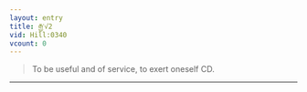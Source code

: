```yaml
---
layout: entry
title: རྒྱ་√2
vid: Hill:0340
vcount: 0
---
```

> To be useful and of service, to exert oneself CD\.


---


